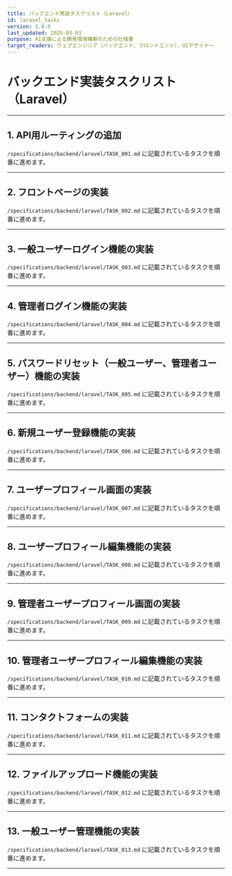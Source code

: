 ```yaml
---
title: バックエンド実装タスクリスト（Laravel）
id: laravel_tasks
version: 1.0.0
last_updated: 2025-03-03
purpose: AI支援による開発環境構築のための仕様書
target_readers: ウェブエンジニア（バックエンド、フロントエンド）、UIデザイナー
---
```


# バックエンド実装タスクリスト（Laravel）

---

## 1. API用ルーティングの追加

`/specifications/backend/laravel/TASK_001.md` に記載されているタスクを順番に進めます。

---

## 2. フロントページの実装

`/specifications/backend/laravel/TASK_002.md` に記載されているタスクを順番に進めます。

---

## 3. 一般ユーザーログイン機能の実装

`/specifications/backend/laravel/TASK_003.md` に記載されているタスクを順番に進めます。

---

## 4. 管理者ログイン機能の実装

`/specifications/backend/laravel/TASK_004.md` に記載されているタスクを順番に進めます。

---

## 5. パスワードリセット（一般ユーザー、管理者ユーザー）機能の実装

`/specifications/backend/laravel/TASK_005.md` に記載されているタスクを順番に進めます。

---

## 6. 新規ユーザー登録機能の実装

`/specifications/backend/laravel/TASK_006.md` に記載されているタスクを順番に進めます。

---

## 7. ユーザープロフィール画面の実装

`/specifications/backend/laravel/TASK_007.md` に記載されているタスクを順番に進めます。

---

## 8. ユーザープロフィール編集機能の実装

`/specifications/backend/laravel/TASK_008.md` に記載されているタスクを順番に進めます。

---

## 9. 管理者ユーザープロフィール画面の実装

`/specifications/backend/laravel/TASK_009.md` に記載されているタスクを順番に進めます。

---

## 10. 管理者ユーザープロフィール編集機能の実装

`/specifications/backend/laravel/TASK_010.md` に記載されているタスクを順番に進めます。

---

## 11. コンタクトフォームの実装

`/specifications/backend/laravel/TASK_011.md` に記載されているタスクを順番に進めます。

---

## 12. ファイルアップロード機能の実装

`/specifications/backend/laravel/TASK_012.md` に記載されているタスクを順番に進めます。

---

## 13. 一般ユーザー管理機能の実装

`/specifications/backend/laravel/TASK_013.md` に記載されているタスクを順番に進めます。

---
